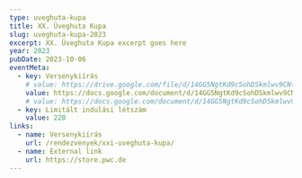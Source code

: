 ```yaml
---
type: uveghuta-kupa
title: XX. Üveghuta Kupa
slug: uveghuta-kupa-2023
excerpt: XX. Üveghuta Kupa excerpt goes here
year: 2023
pubDate: 2023-10-06
eventMeta:
  - key: Versenykiírás
    # value: https://drive.google.com/file/d/14GG5NgtKd9cSohDSkmlwv9CNtpBTw54s/preview
    value: https://docs.google.com/document/d/14GG5NgtKd9cSohDSkmlwv9CNtpBTw54s/mobilebasic?rm=minimal
    # value: https://docs.google.com/document/d/14GG5NgtKd9cSohDSkmlwv9CNtpBTw54s/preview
  - key: Limitált indulási létszám
    value: 220
links:
  - name: Versenykiírás
    url: /rendezvenyek/xxi-uveghuta-kupa/
  - name: External link
    url: https://store.pwc.de
---
```

